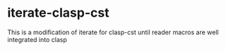 # iterate-clasp-cst

This is a modification of iterate for clasp-cst
until reader macros are well integrated into clasp 